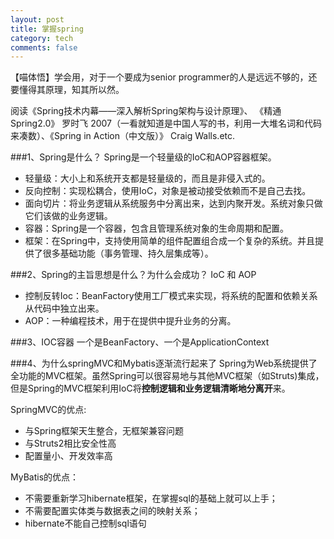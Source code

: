 ```yaml
---
layout: post
title: 掌握spring
category: tech
comments: false
---
```

【喵体悟】学会用，对于一个要成为senior programmer的人是远远不够的，还要懂得其原理，知其所以然。

阅读《Spring技术内幕——深入解析Spring架构与设计原理》、
《精通Spring2.0》 罗时飞 2007（一看就知道是中国人写的书，利用一大堆名词和代码来凑数）、《Spring in Action（中文版）》 Craig Walls.etc. 

###1、Spring是什么？
Spring是一个轻量级的IoC和AOP容器框架。

- 轻量级：大小上和系统开支都是轻量级的，而且是非侵入式的。
- 反向控制：实现松耦合，使用IoC，对象是被动接受依赖而不是自己去找。
- 面向切片：将业务逻辑从系统服务中分离出来，达到内聚开发。系统对象只做它们该做的业务逻辑。
- 容器：Spring是一个容器，包含且管理系统对象的生命周期和配置。
- 框架：在Spring中，支持使用简单的组件配置组合成一个复杂的系统。并且提供了很多基础功能（事务管理、持久层集成等）。

###2、Spring的主旨思想是什么？为什么会成功？
IoC 和 AOP

- 控制反转Ioc：BeanFactory使用工厂模式来实现，将系统的配置和依赖关系从代码中独立出来。
- AOP：一种编程技术，用于在提供中提升业务的分离。

###3、IOC容器
一个是BeanFactory、一个是ApplicationContext

###4、为什么springMVC和Mybatis逐渐流行起来了
Spring为Web系统提供了全功能的MVC框架。虽然Spring可以很容易地与其他MVC框架（如Struts)集成，但是Spring的MVC框架利用IoC将**控制逻辑和业务逻辑清晰地分离开**来。

SpringMVC的优点:

- 与Spring框架天生整合，无框架兼容问题
- 与Struts2相比安全性高
- 配置量小、开发效率高

MyBatis的优点：

- 不需要重新学习hibernate框架，在掌握sql的基础上就可以上手；
- 不需要配置实体类与数据表之间的映射关系；
- hibernate不能自己控制sql语句